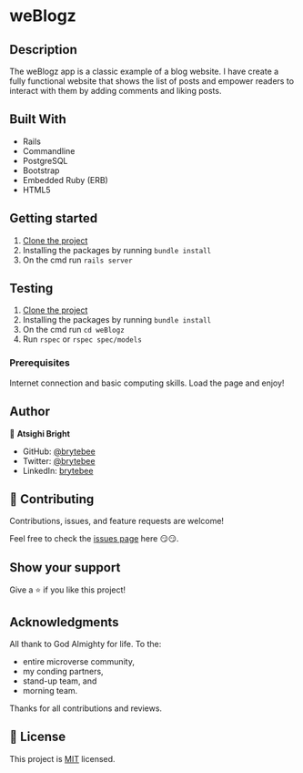 # weBlogz

## Description

The weBlogz app is a classic example of a blog website. I have create a fully functional website that shows the list of posts and empower readers to interact with them by adding comments and liking posts.

## Built With

- Rails
- Commandline
- PostgreSQL
- Bootstrap
- Embedded Ruby (ERB)
- HTML5

## Getting started

1. [Clone the project](https://github.com/brytebee/weBlogz.git)
2. Installing the packages by running `bundle install`
3. On the cmd run `rails server`

## Testing

1. [Clone the project](https://github.com/brytebee/weBlogz.git)
2. Installing the packages by running `bundle install`
3. On the cmd run `cd weBlogz`
4. Run `rspec` or `rspec spec/models`

### Prerequisites

Internet connection and basic computing skills.
Load the page and enjoy!

## Author

👤 **Atsighi Bright**

- GitHub: [@brytebee](https://github.com/brytebee)
- Twitter: [@brytebee](https://twitter.com/brytebee)
- LinkedIn: [brytebee](https://www.linkedin.com/in/brytebee/)

## 🤝 Contributing

Contributions, issues, and feature requests are welcome!

Feel free to check the [issues page](https://github.com/brytebee/weBlogz/issues) here 😏😏.

## Show your support

Give a ⭐️ if you like this project!

## Acknowledgments

All thank to God Almighty for life.
To the:

- entire microverse community,
- my conding partners,
- stand-up team, and
- morning team.

Thanks for all contributions and reviews.

## 📝 License

This project is [MIT](./MIT.md) licensed.

